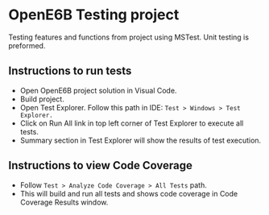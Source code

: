 # OpenE6B Testing project

Testing features and functions from project using MSTest. Unit testing is preformed.

## Instructions to run tests
- Open OpenE6B project solution in Visual Code.
- Build project.
- Open Test Explorer. Follow this path in IDE: `Test > Windows > Test Explorer.`
- Click on Run All link in top left corner of Test Explorer to execute all tests.
- Summary section in Test Explorer will show the results of test execution. 

## Instructions to view Code Coverage
- Follow `Test > Analyze Code Coverage > All Tests` path. 
- This will build and run all tests and shows code coverage in Code Coverage Results window.

